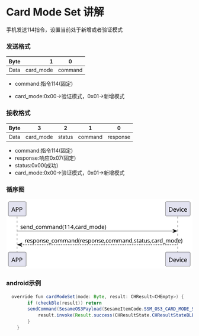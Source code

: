 # Card Mode Set 讲解
手机发送114指令，设置当前处于新增或者验证模式
### 发送格式

|  Byte  |  1|    0    |
|:------:|----:|:-------:|
| Data   | card_mode| command |

- command:指令114(固定)

- card_mode:0x00->验证模式，0x01->新增模式


### 接收格式

| Byte  |   3|    2    |   1   |     0      |
|:---:|:----:|:-------:|:-----:|:----:|
| Data | card_mode|  status | command |response   |
- command:指令114(固定)
- response:响应0x07(固定)
- status:0x00(成功)  
- card_mode:0x00->验证模式，0x01->新增模式

### 循序图
![icon](card_model_set.svg)





### android示例
``` java
  override fun cardModeSet(mode: Byte, result: CHResult<CHEmpty>) {
        if (checkBle(result)) return
        sendCommand(SesameOS3Payload(SesameItemCode.SSM_OS3_CARD_MODE_SET.value, byteArrayOf(mode))) { res ->
            result.invoke(Result.success(CHResultState.CHResultStateBLE(CHEmpty())))
        }
    }
```
